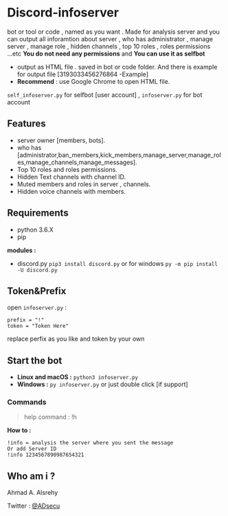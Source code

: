 # Discord-infoserver
bot or tool or code , named as you want . Made for analysis server and you can output all inforamtion about server , who has administrator 
, manage server , manage role , hidden channels , top 10 roles , roles permissions ...etc **You do not need any permissions** and **You can use it as selfbot**

- output as HTML file . saved in bot or code folder. And there is example for output file [3193033456276864 -Example]
- **Recommend** : use Google Chrome to open HTML file.

`self_infoserver.py` for selfbot [user account] , `infoserver.py` for bot account


## Features
- server owner [members, bots].
- who has [administrator,ban_members,kick_members,manage_server,manage_roles,manage_channels,manage_messages].
- Top 10 roles and roles permissions.
- Hidden Text channels with channel ID.
- Muted members and roles in server , channels.
- Hidden voice channels with members.


## Requirements
- python 3.6.X
- pip

**modules :**
- discord.py 
`pip3 install discord.py` or for windows `py -m pip install -U discord.py`




## Token&Prefix
open `infoserver.py` :
```
prefix = "!"
token = "Token Here"
```
replace perfix as you like and token by your own



## Start the bot
 - **Linux and macOS :** `python3 infoserver.py` 
 - **Windows :** `py infoserver.py` or just double click [if support]
 
 
 
### Commands 
> help command : !h

**How to :**
```
!info = analysis the server where you sent the message
Or add Server ID
!info 1234567890987654321
```



 ## Who am i ?
 Ahmad A. Alsrehy
 
 Twitter : [@ADsecu](http://twitter.com/adsecu) 
 
